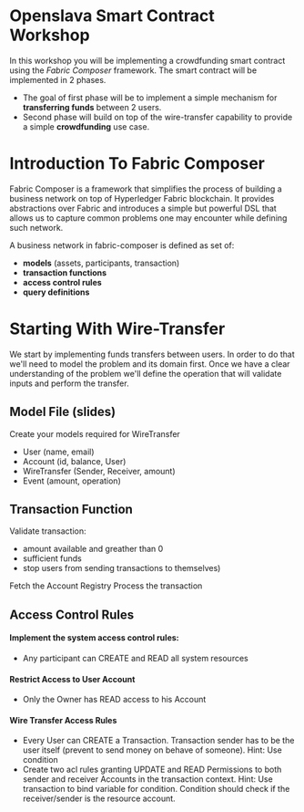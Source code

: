 # Openslava Smart Contract Workshop 

In this workshop you will be implementing a crowdfunding smart contract using the *Fabric Composer* framework.
The smart contract will be implemented in 2 phases.
- The goal of first phase will be to implement a simple mechanism for **transferring funds** between 2 users.
- Second phase will build on top of the wire-transfer capability to provide a simple **crowdfunding** use case.

# Introduction To Fabric Composer

Fabric Composer is a framework that simplifies the process of building a business network on top of Hyperledger Fabric blockchain. It provides abstractions over Fabric and introduces a simple but powerful DSL that allows us to capture common problems one may encounter while defining such network.

A business network in fabric-composer is defined as set of:
- **models** (assets, participants, transaction)
- **transaction functions**
- **access control rules**
- **query definitions**

# Starting With Wire-Transfer

We start by implementing funds transfers between users. In order to do that we'll need to model the problem and its domain first. Once we have a clear understanding of the problem we'll define the operation that will validate inputs and perform the transfer.

## Model File (slides)

Create your models required for WireTransfer
* User (name, email)
* Account (id, balance, User)
* WireTransfer (Sender, Receiver, amount)
* Event (amount, operation)


## Transaction Function 
Validate transaction:
* amount available and greather than 0 
* sufficient funds
* stop users from sending transactions to themselves)

 Fetch the Account Registry
 Process the transaction

## Access Control Rules
#### Implement the system access control rules: 
* Any participant can CREATE and READ all system resources

#### Restrict Access to User Account 
* Only the Owner has READ access to his Account

#### Wire Transfer Access Rules
* Every User can CREATE a Transaction. Transaction sender has to be the user itself (prevent to send money on behave of someone). Hint: Use condition
* Create two acl rules granting UPDATE and READ Permissions to both sender and receiver Accounts in the transaction context. Hint: Use transaction to bind variable for condition. Condition should check if the receiver/sender is the resource account. 


